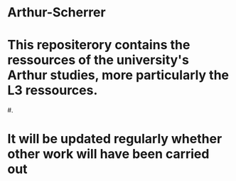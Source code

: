# Arthur-Scherrer
#
# This repositerory contains the ressources of the university's Arthur studies, more particularly the L3 ressources.
#.
# It will be updated regularly whether other work will have been carried out
#
#
#
#
#
#
#
#

